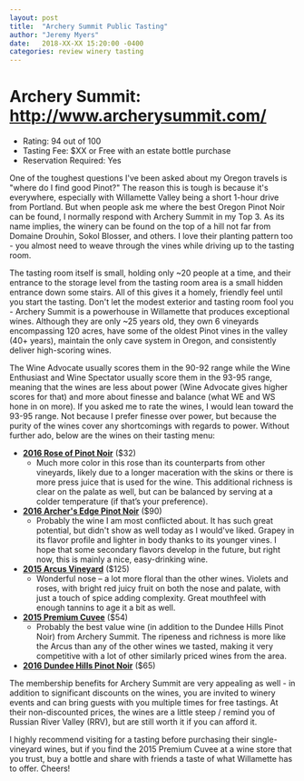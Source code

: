```yaml
---
layout: post
title:  "Archery Summit Public Tasting"
author: "Jeremy Myers"
date:   2018-XX-XX 15:20:00 -0400
categories: review winery tasting
---
```

# **Archery Summit**: <http://www.archerysummit.com/>
* Rating: 94 out of 100
* Tasting Fee: $XX or Free with an estate bottle purchase
* Reservation Required: Yes

One of the toughest questions I've been asked about my Oregon travels is "where do I find good Pinot?"  The reason this is tough is because it's everywhere, especially with Willamette Valley being a short 1-hour drive from Portland.  But when people ask me where the best Oregon Pinot Noir can be found, I normally respond with Archery Summit in my Top 3.  As its name implies, the winery can be found on the top of a hill not far from Domaine Drouhin, Sokol Blosser, and others.  I love their planting pattern too - you almost need to weave through the vines while driving up to the tasting room.  
 
The tasting room itself is small, holding only ~20 people at a time, and their entrance to the storage level from the tasting room area is a small hidden entrance down some stairs.  All of this gives it a homely, friendly feel until you start the tasting.  Don't let the modest exterior and tasting room fool you - Archery Summit is a powerhouse in Willamette that produces exceptional wines.  Although they are only ~25 years old, they own 6 vineyards encompassing 120 acres, have some of the oldest Pinot vines in the valley (40+ years), maintain the only cave system in Oregon, and consistently deliver high-scoring wines.  

The Wine Advocate usually scores them in the 90-92 range while the Wine Enthusiast and Wine Spectator usually score them in the 93-95 range, meaning that the wines are less about power (Wine Advocate gives higher scores for that) and more about finesse and balance (what WE and WS hone in on more).  If you asked me to rate the wines, I would lean toward the 93-95 range.  Not because I prefer finesse over power, but because the purity of the wines cover any shortcomings with regards to power.  Without further ado, below are the wines on their tasting menu:

* [**2016 Rose of Pinot Noir**](http://www.archerysummit.com/product/2016-Pinot-Noir-Ros-?pageID=812C544F-9BC0-CECB-A911-7A88301857B0&sortBy=DisplayOrder&maxRows=16&) ($32)
  * Much more color in this rose than its counterparts from other vineyards, likely due to a longer maceration with the skins or there is more press juice that is used for the wine.  This additional richness is clear on the palate as well, but can be balanced by serving at a colder temperature (if that’s your preference). 
* [**2016 Archer's Edge Pinot Noir**](http://www.archerysummit.com/product/2016-Archer-s-Edge-Pinot-Noir?pageID=812C544F-9BC0-CECB-A911-7A88301857B0&sortBy=DisplayOrder&maxRows=16&) ($90)
  * Probably the wine I am most conflicted about.  It has such great potential, but didn't show as well today as I would've liked.  Grapey in its flavor profile and lighter in body thanks to its younger vines.  I hope that some secondary flavors develop in the future, but right now, this is mainly a nice, easy-drinking wine.
* [**2015 Arcus Vineyard**](http://www.archerysummit.com/product/2015-Arcus-Vineyard-Pinot-Noir?pageID=812C544F-9BC0-CECB-A911-7A88301857B0&sortBy=DisplayOrder&maxRows=16&) ($125)
  * Wonderful nose – a lot more floral than the other wines.  Violets and roses, with bright red juicy fruit on both the nose and palate, with just a touch of spice adding complexity.  Great mouthfeel with enough tannins to age it a bit as well.
* [**2015 Premium Cuvee**](http://www.archerysummit.com/product/2015-Premier-Cuv-e-Pinot-Noir1111?pageID=812C544F-9BC0-CECB-A911-7A88301857B0&sortBy=DisplayOrder&maxRows=16&) ($54)
  * Probably the best value wine (in addition to the Dundee Hills Pinot Noir) from Archery Summit.  The ripeness and richness is more like the Arcus than any of the other wines we tasted, making it very competitive with a lot of other similarly priced wines from the area.
* [**2016 Dundee Hills Pinot Noir**](http://www.archerysummit.com/product/2016-Dundee-Hills-Pinot-Noir?pageID=812C544F-9BC0-CECB-A911-7A88301857B0&sortBy=DisplayOrder&maxRows=16&) ($65)

The membership benefits for Archery Summit are very appealing as well - in addition to significant discounts on the wines, you are invited to winery events and can bring guests with you multiple times for free tastings.  At their non-discounted prices, the wines are a little steep / remind you of Russian River Valley (RRV), but are still worth it if you can afford it.  

I highly recommend visiting for a tasting before purchasing their single-vineyard wines, but if you find the 2015 Premium Cuvee at a wine store that you trust, buy a bottle and share with friends a taste of what Willamette has to offer.  Cheers!
